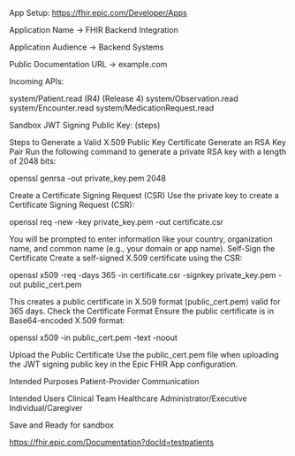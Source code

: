 App Setup: https://fhir.epic.com/Developer/Apps

Application Name -> FHIR Backend Integration

Application Audience -> Backend Systems

Public Documentation URL -> example.com

Incoming APIs:

system/Patient.read (R4) (Release 4)
system/Observation.read
system/Encounter.read
system/MedicationRequest.read

Sandbox JWT Signing Public Key: (steps)

Steps to Generate a Valid X.509 Public Key Certificate
Generate an RSA Key Pair Run the following command to generate a private RSA key with a length of 2048 bits:

openssl genrsa -out private_key.pem 2048

Create a Certificate Signing Request (CSR) Use the private key to create a Certificate Signing Request (CSR):

openssl req -new -key private_key.pem -out certificate.csr

You will be prompted to enter information like your country, organization name, and common name (e.g., your domain or app name).
Self-Sign the Certificate Create a self-signed X.509 certificate using the CSR:

openssl x509 -req -days 365 -in certificate.csr -signkey private_key.pem -out public_cert.pem

This creates a public certificate in X.509 format (public_cert.pem) valid for 365 days.
Check the Certificate Format Ensure the public certificate is in Base64-encoded X.509 format:

openssl x509 -in public_cert.pem -text -noout

Upload the Public Certificate
Use the public_cert.pem file when uploading the JWT signing public key in the Epic FHIR App configuration.

Intended Purposes
Patient-Provider Communication

Intended Users
Clinical Team Healthcare Administrator/Executive Individual/Caregiver

Save and Ready for sandbox

https://fhir.epic.com/Documentation?docId=testpatients
